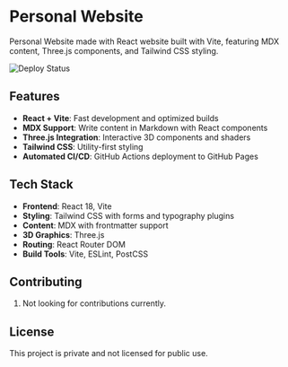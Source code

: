 # Personal Website

Personal Website made with React website built with Vite, featuring MDX content, Three.js components, and Tailwind CSS styling.

![Deploy Status](https://github.com/madbailey/personal-website/workflows/Deploy%20to%20GitHub%20Pages/badge.svg)

## Features

- **React + Vite**: Fast development and optimized builds
- **MDX Support**: Write content in Markdown with React components
- **Three.js Integration**: Interactive 3D components and shaders
- **Tailwind CSS**: Utility-first styling
- **Automated CI/CD**: GitHub Actions deployment to GitHub Pages

## Tech Stack

- **Frontend**: React 18, Vite
- **Styling**: Tailwind CSS with forms and typography plugins
- **Content**: MDX with frontmatter support
- **3D Graphics**: Three.js
- **Routing**: React Router DOM
- **Build Tools**: Vite, ESLint, PostCSS



## Contributing

1. Not looking for contributions currently.

## License

This project is private and not licensed for public use.
